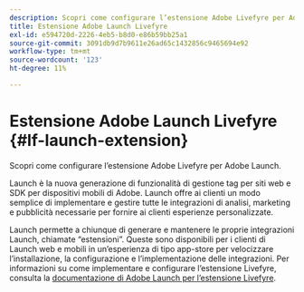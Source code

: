 ```yaml
---
description: Scopri come configurare l’estensione Adobe Livefyre per Adobe Launch.
title: Estensione Adobe Launch Livefyre
exl-id: e594720d-2226-4eb5-b8d0-e86b59bb25a1
source-git-commit: 3091db9d7b9611e26ad65c1432856c9465694e92
workflow-type: tm+mt
source-wordcount: '123'
ht-degree: 11%

---
```


# Estensione Adobe Launch Livefyre {#lf-launch-extension}

Scopri come configurare l’estensione Adobe Livefyre per Adobe Launch.

Launch è la nuova generazione di funzionalità di gestione tag per siti web e SDK per dispositivi mobili di Adobe. Launch offre ai clienti un modo semplice di implementare e gestire tutte le integrazioni di analisi, marketing e pubblicità necessarie per fornire ai clienti esperienze personalizzate.

Launch permette a chiunque di generare e mantenere le proprie integrazioni Launch, chiamate “estensioni”. Queste sono disponibili per i clienti di Launch web e mobili in un’esperienza di tipo app-store per velocizzare l’installazione, la configurazione e l’implementazione delle integrazioni. Per informazioni su come implementare e configurare l’estensione Livefyre, consulta la [documentazione di Adobe Launch per l’estensione Livefyre](/help/using/c-library/launch-extension.md).
